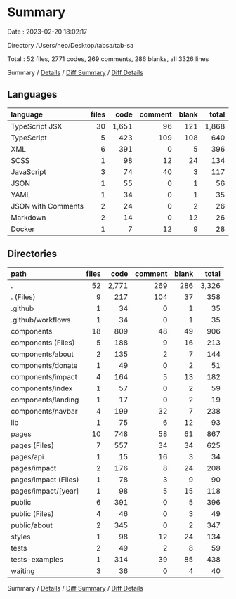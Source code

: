 # Summary

Date : 2023-02-20 18:02:17

Directory /Users/neo/Desktop/tabsa/tab-sa

Total : 52 files,  2771 codes, 269 comments, 286 blanks, all 3326 lines

Summary / [Details](details.md) / [Diff Summary](diff.md) / [Diff Details](diff-details.md)

## Languages
| language | files | code | comment | blank | total |
| :--- | ---: | ---: | ---: | ---: | ---: |
| TypeScript JSX | 30 | 1,651 | 96 | 121 | 1,868 |
| TypeScript | 5 | 423 | 109 | 108 | 640 |
| XML | 6 | 391 | 0 | 5 | 396 |
| SCSS | 1 | 98 | 12 | 24 | 134 |
| JavaScript | 3 | 74 | 40 | 3 | 117 |
| JSON | 1 | 55 | 0 | 1 | 56 |
| YAML | 1 | 34 | 0 | 1 | 35 |
| JSON with Comments | 2 | 24 | 0 | 2 | 26 |
| Markdown | 2 | 14 | 0 | 12 | 26 |
| Docker | 1 | 7 | 12 | 9 | 28 |

## Directories
| path | files | code | comment | blank | total |
| :--- | ---: | ---: | ---: | ---: | ---: |
| . | 52 | 2,771 | 269 | 286 | 3,326 |
| . (Files) | 9 | 217 | 104 | 37 | 358 |
| .github | 1 | 34 | 0 | 1 | 35 |
| .github/workflows | 1 | 34 | 0 | 1 | 35 |
| components | 18 | 809 | 48 | 49 | 906 |
| components (Files) | 5 | 188 | 9 | 16 | 213 |
| components/about | 2 | 135 | 2 | 7 | 144 |
| components/donate | 1 | 49 | 0 | 2 | 51 |
| components/impact | 4 | 164 | 5 | 13 | 182 |
| components/index | 1 | 57 | 0 | 2 | 59 |
| components/landing | 1 | 17 | 0 | 2 | 19 |
| components/navbar | 4 | 199 | 32 | 7 | 238 |
| lib | 1 | 75 | 6 | 12 | 93 |
| pages | 10 | 748 | 58 | 61 | 867 |
| pages (Files) | 7 | 557 | 34 | 34 | 625 |
| pages/api | 1 | 15 | 16 | 3 | 34 |
| pages/impact | 2 | 176 | 8 | 24 | 208 |
| pages/impact (Files) | 1 | 78 | 3 | 9 | 90 |
| pages/impact/[year] | 1 | 98 | 5 | 15 | 118 |
| public | 6 | 391 | 0 | 5 | 396 |
| public (Files) | 4 | 46 | 0 | 3 | 49 |
| public/about | 2 | 345 | 0 | 2 | 347 |
| styles | 1 | 98 | 12 | 24 | 134 |
| tests | 2 | 49 | 2 | 8 | 59 |
| tests-examples | 1 | 314 | 39 | 85 | 438 |
| waiting | 3 | 36 | 0 | 4 | 40 |

Summary / [Details](details.md) / [Diff Summary](diff.md) / [Diff Details](diff-details.md)